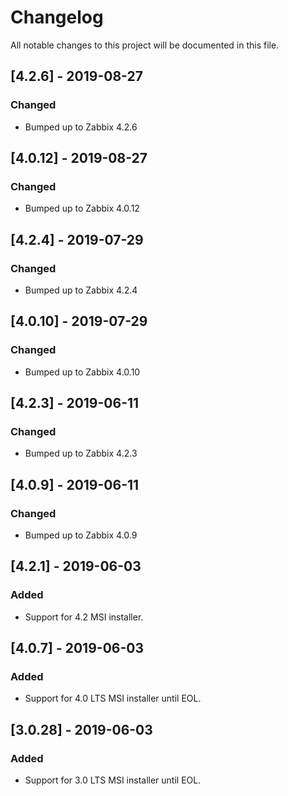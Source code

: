 # Changelog
All notable changes to this project will be documented in this file.

## [4.2.6] - 2019-08-27
### Changed
- Bumped up to Zabbix 4.2.6

## [4.0.12] - 2019-08-27
### Changed
- Bumped up to Zabbix 4.0.12

## [4.2.4] - 2019-07-29
### Changed
- Bumped up to Zabbix 4.2.4

## [4.0.10] - 2019-07-29
### Changed
- Bumped up to Zabbix 4.0.10

## [4.2.3] - 2019-06-11
### Changed
- Bumped up to Zabbix 4.2.3

## [4.0.9] - 2019-06-11
### Changed
- Bumped up to Zabbix 4.0.9

## [4.2.1] - 2019-06-03
### Added
- Support for 4.2 MSI installer.

## [4.0.7] - 2019-06-03
### Added
- Support for 4.0 LTS MSI installer until EOL.

## [3.0.28] - 2019-06-03
### Added
- Support for 3.0 LTS MSI installer until EOL.
